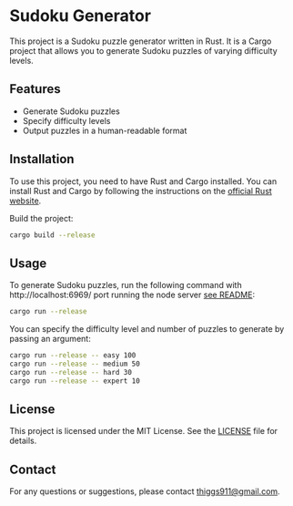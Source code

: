 # Sudoku Generator

This project is a Sudoku puzzle generator written in Rust. It is a Cargo project that allows you to generate Sudoku puzzles of varying difficulty levels.

## Features

- Generate Sudoku puzzles
- Specify difficulty levels
- Output puzzles in a human-readable format

## Installation

To use this project, you need to have Rust and Cargo installed. You can install Rust and Cargo by following the instructions on the [official Rust website](https://www.rust-lang.org/).

Build the project:

```sh
cargo build --release
```

## Usage

To generate Sudoku puzzles, run the following command with http://localhost:6969/ port running the node server [see README](../sudoku-node/README.md):

```sh
cargo run --release
```

You can specify the difficulty level and number of puzzles to generate by passing an argument:

```sh
cargo run --release -- easy 100
cargo run --release -- medium 50
cargo run --release -- hard 30
cargo run --release -- expert 10
```

## License

This project is licensed under the MIT License. See the [LICENSE](LICENSE) file for details.

## Contact

For any questions or suggestions, please contact [thiggs911@gmail.com](mailto:thiggs911@gmail.com).
